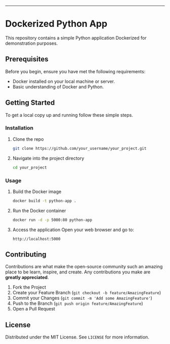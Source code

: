 ---

# Dockerized Python App

This repository contains a simple Python application Dockerized for demonstration purposes.

## Prerequisites

Before you begin, ensure you have met the following requirements:

- Docker installed on your local machine or server.
- Basic understanding of Docker and Python.

## Getting Started

To get a local copy up and running follow these simple steps.

### Installation

1. Clone the repo
   ```sh
   git clone https://github.com/your_username/your_project.git
   ```
2. Navigate into the project directory
   ```sh
   cd your_project
   ```

### Usage

1. Build the Docker image
   ```sh
   docker build -t python-app .
   ```

2. Run the Docker container
   ```sh
   docker run -d -p 5000:80 python-app
   ```

3. Access the application
   Open your web browser and go to:
   ```
   http://localhost:5000
   ```

## Contributing

Contributions are what make the open-source community such an amazing place to be learn, inspire, and create. Any contributions you make are **greatly appreciated**.

1. Fork the Project
2. Create your Feature Branch (`git checkout -b feature/AmazingFeature`)
3. Commit your Changes (`git commit -m 'Add some AmazingFeature'`)
4. Push to the Branch (`git push origin feature/AmazingFeature`)
5. Open a Pull Request

## License

Distributed under the MIT License. See `LICENSE` for more information.
